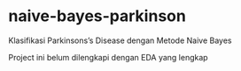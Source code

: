 # naive-bayes-parkinson
Klasifikasi Parkinsons’s Disease dengan Metode Naive Bayes

Project ini belum dilengkapi dengan EDA yang lengkap
